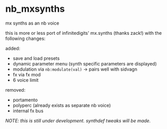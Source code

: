 # nb_mxsynths
mx synths as an nb voice

this is more or less port of infinitedigits' mx.synths (thanks zack!) with the following changes:

added:
- save and load presets
- dynamic parameter menu (synth specific parameters are displayed)
- modulation via `nb:modulate(val)` -> pairs well with sidvagn
- fx via fx mod
- 6 voice limit

removed:
- portamento
- polyperc (already exists as separate nb voice)
- internal fx bus
  
_NOTE: this is still under development. synthdef tweaks will be made._
